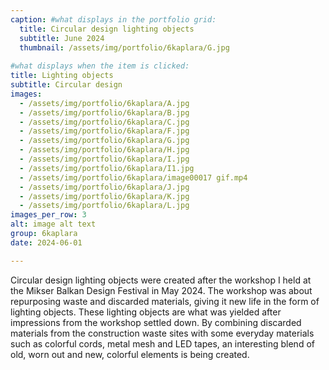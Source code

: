 ```yaml
---
caption: #what displays in the portfolio grid:
  title: Circular design lighting objects
  subtitle: June 2024
  thumbnail: /assets/img/portfolio/6kaplara/G.jpg
  
#what displays when the item is clicked:
title: Lighting objects
subtitle: Circular design
images: 
  - /assets/img/portfolio/6kaplara/A.jpg
  - /assets/img/portfolio/6kaplara/B.jpg
  - /assets/img/portfolio/6kaplara/C.jpg
  - /assets/img/portfolio/6kaplara/F.jpg
  - /assets/img/portfolio/6kaplara/G.jpg
  - /assets/img/portfolio/6kaplara/H.jpg
  - /assets/img/portfolio/6kaplara/I.jpg
  - /assets/img/portfolio/6kaplara/I1.jpg
  - /assets/img/portfolio/6kaplara/image00017 gif.mp4
  - /assets/img/portfolio/6kaplara/J.jpg
  - /assets/img/portfolio/6kaplara/K.jpg
  - /assets/img/portfolio/6kaplara/L.jpg
images_per_row: 3
alt: image alt text
group: 6kaplara
date: 2024-06-01

---
```

Circular design lighting objects were created after the workshop I held at the Mikser Balkan Design Festival in May 2024. The workshop was about repurposing waste and discarded materials, giving it new life in the form of lighting objects. These lighting objects are what was yielded after impressions from the workshop settled down. By combining discarded materials from the construction waste sites with some everyday materials such as colorful cords, metal mesh and LED tapes, an interesting blend of old, worn out and new, colorful elements is being created.
